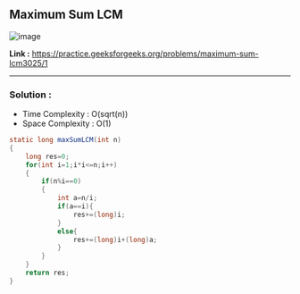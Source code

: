 ## Maximum Sum LCM

![image](https://user-images.githubusercontent.com/23376002/203604358-277eedd7-84e8-4403-beec-ea8a28c3a642.png)


**Link :** https://practice.geeksforgeeks.org/problems/maximum-sum-lcm3025/1

---------------------------------------------------------------------------------------------------------------------------------------------------------


### Solution :

- Time Complexity : O(sqrt(n))
- Space Complexity : O(1)



```java
static long maxSumLCM(int n) 
{
    long res=0;
    for(int i=1;i*i<=n;i++)
    {
        if(n%i==0)
        {
            int a=n/i;
            if(a==i){
                res+=(long)i;
            }
            else{
                res+=(long)i+(long)a;
            }
        }
    }
    return res;
}

```


